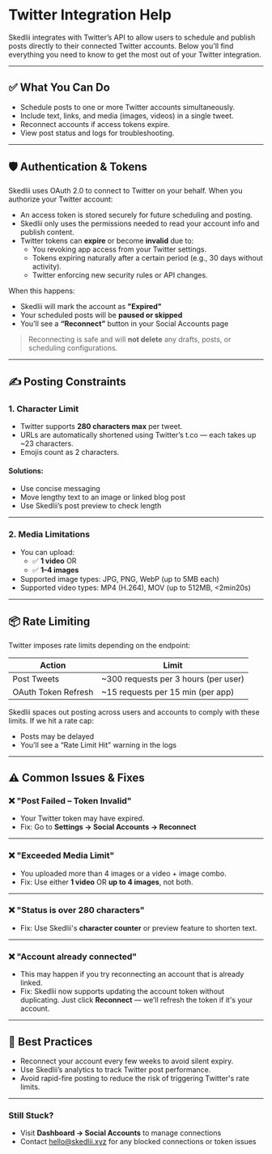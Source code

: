 # Twitter Integration Help

Skedlii integrates with Twitter’s API to allow users to schedule and publish posts directly to their connected Twitter accounts. Below you'll find everything you need to know to get the most out of your Twitter integration.

---

## ✅ What You Can Do

- Schedule posts to one or more Twitter accounts simultaneously.
- Include text, links, and media (images, videos) in a single tweet.
- Reconnect accounts if access tokens expire.
- View post status and logs for troubleshooting.

---

## 🛡️ Authentication & Tokens

Skedlii uses OAuth 2.0 to connect to Twitter on your behalf. When you authorize your Twitter account:

- An access token is stored securely for future scheduling and posting.
- Skedlii only uses the permissions needed to read your account info and publish content.
- Twitter tokens can **expire** or become **invalid** due to:
  - You revoking app access from your Twitter settings.
  - Tokens expiring naturally after a certain period (e.g., 30 days without activity).
  - Twitter enforcing new security rules or API changes.

When this happens:

- Skedlii will mark the account as **"Expired"**
- Your scheduled posts will be **paused or skipped**
- You’ll see a **“Reconnect”** button in your Social Accounts page

> Reconnecting is safe and will **not delete** any drafts, posts, or scheduling configurations.

---

## ✍️ Posting Constraints

### 1. **Character Limit**

- Twitter supports **280 characters max** per tweet.
- URLs are automatically shortened using Twitter’s t.co — each takes up ~23 characters.
- Emojis count as 2 characters.

#### Solutions:

- Use concise messaging
- Move lengthy text to an image or linked blog post
- Use Skedlii’s post preview to check length

---

### 2. **Media Limitations**

- You can upload:
  - ✅ **1 video** OR
  - ✅ **1–4 images**
- Supported image types: JPG, PNG, WebP (up to 5MB each)
- Supported video types: MP4 (H.264), MOV (up to 512MB, <2min20s)

---

## 📦 Rate Limiting

Twitter imposes rate limits depending on the endpoint:

| Action              | Limit                                |
| ------------------- | ------------------------------------ |
| Post Tweets         | ~300 requests per 3 hours (per user) |
| OAuth Token Refresh | ~15 requests per 15 min (per app)    |

Skedlii spaces out posting across users and accounts to comply with these limits. If we hit a rate cap:

- Posts may be delayed
- You’ll see a “Rate Limit Hit” warning in the logs

---

## ⚠️ Common Issues & Fixes

### ❌ "Post Failed – Token Invalid"

- Your Twitter token may have expired.
- Fix: Go to **Settings → Social Accounts → Reconnect**

---

### ❌ "Exceeded Media Limit"

- You uploaded more than 4 images or a video + image combo.
- Fix: Use either **1 video** OR **up to 4 images**, not both.

---

### ❌ "Status is over 280 characters"

- Fix: Use Skedlii's **character counter** or preview feature to shorten text.

---

### ❌ "Account already connected"

- This may happen if you try reconnecting an account that is already linked.
- Fix: Skedlii now supports updating the account token without duplicating. Just click **Reconnect** — we’ll refresh the token if it's your account.

---

## 🧠 Best Practices

- Reconnect your account every few weeks to avoid silent expiry.
- Use Skedlii’s analytics to track Twitter post performance.
- Avoid rapid-fire posting to reduce the risk of triggering Twitter's rate limits.

---

### Still Stuck?

- Visit **Dashboard → Social Accounts** to manage connections
- Contact [hello@skedlii.xyz](mailto:hello@skedlii.xyz) for any blocked connections or token issues

